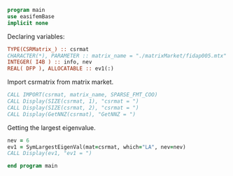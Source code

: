 ```fortran
program main
use easifemBase
implicit none
```

Declaring variables:

```fortran
TYPE(CSRMatrix_) :: csrmat
CHARACTER(*), PARAMETER :: matrix_name = "./matrixMarket/fidap005.mtx"
INTEGER( I4B ) :: info, nev
REAL( DFP ), ALLOCATABLE :: ev1(:)
```

Import csrmatrix from matrix market.

```fortran
CALL IMPORT(csrmat, matrix_name, SPARSE_FMT_COO)
CALL Display(SIZE(csrmat, 1), "csrmat = ")
CALL Display(SIZE(csrmat, 2), "csrmat = ")
CALL Display(GetNNZ(csrmat), "GetNNZ = ")
```

Getting the largest eigenvalue.

```fortran
nev = 6
ev1 = SymLargestEigenVal(mat=csrmat, which="LA", nev=nev)
CALL Display(ev1, "ev1 = ")
```

```fortran
end program main
```
